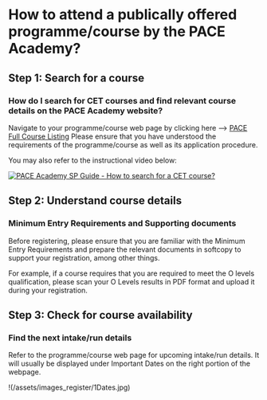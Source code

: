 # How to attend a publically offered programme/course by the PACE Academy? 
 
## Step 1: Search for a course

### How do I search for CET courses and find relevant course details on the PACE Academy website? 

Navigate to your programme/course web page by clicking here --> [PACE Full Course Listing](https://www.sp.edu.sg/pace/courses/full-listing) Please ensure that you have understood the requirements of the programme/course as well as its application procedure.

You may also refer to the instructional video below:

[![PACE Academy SP Guide - How to search for a CET course?](http://img.youtube.com/vi/YOUTUBE_VIDEO_ID_HERE/0.jpg)](https://www.youtube.com/watch?v=VbOibEn33D8)

## Step 2: Understand course details

### Minimum Entry Requirements and Supporting documents

Before registering, please ensure that you are familiar with the Minimum Entry Requirements and prepare the relevant documents in softcopy to support your registration, among other things.

For example, if a course requires that you are required to meet the O levels qualification, please scan your O Levels results in PDF format and upload it during your registration.

## Step 3: Check for course availability

### Find the next intake/run details 

Refer to the programme/course web page for upcoming intake/run details. It will usually be displayed under
Important Dates on the right portion of the webpage.

!(/assets/images_register/1Dates.jpg)


<!---## Step 4: Prepare to register--->

<!---## Step 5: Register--->

<!---## Step 6: Make payment--->

<!---## Step 7: Things to check after registration--->

<!---## Step 8: Wait for updates--->

<!---## Step 9: Find your classrom in Singapore Polytechnic--->

<!---## Step 10: Things to note when attending your programme/course--->

